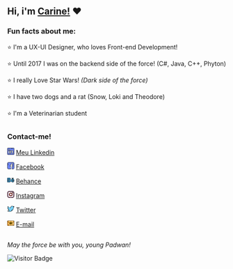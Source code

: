 ## Hi, i'm [Carine!](https://carinebatista.github.io/) :heart:

### Fun facts about me: 
 
:star: I'm a UX-UI Designer, who loves Front-end Development!

:star: Until 2017 I was on the backend side of the force! (C#, Java, C++, Phyton)

:star: I really Love Star Wars! *(Dark side of the force)*

:star: I have two dogs and a rat (Snow, Loki and Theodore)

:star: I'm a Veterinarian student 

##
### Contact-me! 

 <a href="https://www.linkedin.com/in/carinebatista/"><img src="https://github.com/carinebatista/carinebatista/blob/master/imagens/linkedin.png" width="16"></img></a>  [Meu Linkedin](https://www.linkedin.com/in/carinebatista/)
 
  <a href="https://www.facebook.com/carinec3pO/"><img src="https://github.com/carinebatista/carinebatista/blob/master/imagens/facebook.png" width="16"></img></a>  [Facebook](https://www.facebook.com/carinec3pO)
  
  <a href="https://www.behance.net/carine_batista"><img src="https://github.com/carinebatista/carinebatista/blob/master/imagens/behance.png" width="16"></img></a>  [Behance](https://www.behance.net/carine_batista)
   
  <a href="https://www.instagram.com/carine.batatafrita/"><img src="https://github.com/carinebatista/carinebatista/blob/master/imagens/instagram.png" width="16"></img></a>  [Instagram](https://www.instagram.com/carine.batatafrita)
   
  <a href="https://twitter.com/carinebatata"><img src="https://github.com/carinebatista/carinebatista/blob/master/imagens/twitter.png" width="16"></img></a>  [Twitter](https://twitter.com/carinebatata)
  
  <a href="mailto:carinedcb@hotmail.com"><img src="https://github.com/carinebatista/carinebatista/blob/master/imagens/email.png" width="16"></img></a>  [E-mail](mailto:carinedcb@hotmail.com)
 ##
 
  
  *May the force be with you, young Padwan!*


![Visitor Badge](https://visitor-badge.laobi.icu/badge?page_id=carinebatista.carinebatista)

